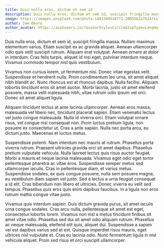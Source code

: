 ```yaml
---
title: Duis nulla eros, dictum et sem id
description: Duis nulla eros, dictum et sem id, suscipit fringilla massa. Nullam maximus elementum varius. Etiam suscipit ex ac gravida aliquet. Aenean ullamcorper odio quis velit suscipit rutrum. 
image: https://images.unsplash.com/photo-1481349518771-20055b2a7b24?ixlib=rb-1.2.1&ixid=MnwxMjA3fDB8MHxwaG90by1wYWdlfHx8fGVufDB8fHx8&auto=format&fit=crop&w=3039&q=80
author: Ime Okoro
author_avatar: https://avataaars.io/?avatarStyle=Circle&topType=LongHairStraight2&accessoriesType=Sunglasses&hairColor=Red&facialHairType=Blank&clotheType=BlazerShirt&eyeType=Dizzy&eyebrowType=UpDown&mouthType=Concerned&skinColor=Pale
---
```


Duis nulla eros, dictum et sem id, suscipit fringilla massa. Nullam maximus elementum varius. Etiam suscipit ex ac gravida aliquet. Aenean ullamcorper odio quis velit suscipit rutrum. Aliquam erat volutpat. Aenean ornare at dolor in interdum. Cras felis turpis, aliquet id nisl eget, pulvinar interdum neque. Vivamus commodo tempor nisl quis vestibulum.

Vivamus non cursus lorem, ut fermentum nisi. Donec vitae egestas velit. Suspendisse et hendrerit nulla. Proin condimentum leo urna, sit amet aliquet nibh blandit ac. Nunc rhoncus est at rhoncus dapibus. Nulla facilisi. Aliquam lobortis tincidunt eros sit amet auctor. Morbi lacinia, justo sit amet eleifend posuere, massa velit malesuada nibh, vitae rutrum odio ipsum vel orci. Donec sit amet aliquet ligula.

Aliquam tincidunt lectus at ante lacinia ullamcorper. Aenean eros massa, malesuada vel libero nec, tincidunt placerat sapien. Etiam venenatis lectus vel justo congue malesuada. Nulla id viverra orci. Etiam volutpat ornare risus, vel congue nisi consequat non. Proin luctus pretium ligula, non posuere ex consectetur ut. Cras a ante sapien. Nulla nec porta arcu, eu dictum justo. Maecenas et luctus metus.

Suspendisse potenti. Nam interdum nec mauris at rutrum. Phasellus porta viverra rutrum. Praesent ultricies gravida orci sit amet dapibus. Phasellus pretium vulputate vehicula. Nulla laoreet lectus quis risus auctor feugiat. Morbi a mauris et neque lacinia malesuada. Vivamus eget odio eget tortor pellentesque pharetra ac vitae eros. Suspendisse semper metus sed ullamcorper iaculis. Cras in pellentesque diam, et varius metus. Suspendisse sodales, ex quis congue posuere, nulla sem posuere magna, eu vestibulum diam sapien vel justo. Sed a lectus a urna feugiat consequat a id elit. Cras bibendum non libero et ultricies. Donec viverra eu velit sed tempus. Phasellus quis eros quis enim dapibus faucibus. In a ligula non eros rutrum mattis congue vitae justo.

Vivamus quis interdum sapien. Duis dictum gravida purus, sit amet iaculis urna congue sodales. Cras arcu nulla, pellentesque sit amet est eget, consectetur lobortis lorem. Vivamus non nisl a metus tincidunt finibus sit amet vitae odio. Phasellus sed dui sit amet odio aliquam rutrum. Phasellus ac neque malesuada, eleifend elit quis, aliquet dui. Suspendisse a sapien vel est dapibus varius sed at est. Quisque imperdiet risus mauris, eget ultrices nisl vulputate et. Cras eu lacinia odio. Nunc fermentum ligula in nisl vehicula aliquet. Proin sed risus et orci suscipit ullamcorper.